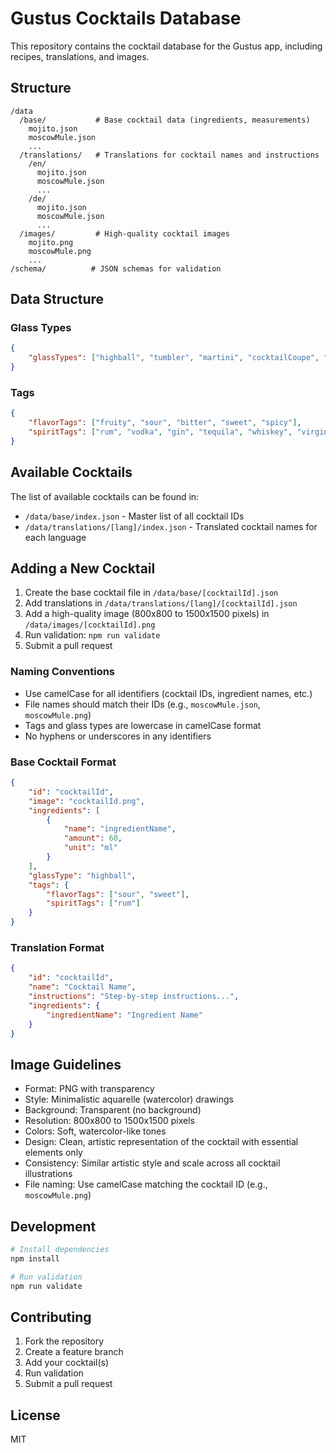 # Gustus Cocktails Database

This repository contains the cocktail database for the Gustus app, including recipes, translations, and images.

## Structure

```
/data
  /base/           # Base cocktail data (ingredients, measurements)
    mojito.json
    moscowMule.json
    ...
  /translations/   # Translations for cocktail names and instructions
    /en/
      mojito.json
      moscowMule.json
      ...
    /de/
      mojito.json
      moscowMule.json
      ...
  /images/         # High-quality cocktail images
    mojito.png
    moscowMule.png
    ...
/schema/          # JSON schemas for validation
```

## Data Structure

### Glass Types

```json
{
    "glassTypes": ["highball", "tumbler", "martini", "cocktailCoupe", "hurricane", "mug", "wine"]
}
```

### Tags

```json
{
    "flavorTags": ["fruity", "sour", "bitter", "sweet", "spicy"],
    "spiritTags": ["rum", "vodka", "gin", "tequila", "whiskey", "virgin"]
}
```

## Available Cocktails

The list of available cocktails can be found in:

-   `/data/base/index.json` - Master list of all cocktail IDs
-   `/data/translations/[lang]/index.json` - Translated cocktail names for each language

## Adding a New Cocktail

1. Create the base cocktail file in `/data/base/[cocktailId].json`
2. Add translations in `/data/translations/[lang]/[cocktailId].json`
3. Add a high-quality image (800x800 to 1500x1500 pixels) in `/data/images/[cocktailId].png`
4. Run validation: `npm run validate`
5. Submit a pull request

### Naming Conventions

-   Use camelCase for all identifiers (cocktail IDs, ingredient names, etc.)
-   File names should match their IDs (e.g., `moscowMule.json`, `moscowMule.png`)
-   Tags and glass types are lowercase in camelCase format
-   No hyphens or underscores in any identifiers

### Base Cocktail Format

```json
{
    "id": "cocktailId",
    "image": "cocktailId.png",
    "ingredients": [
        {
            "name": "ingredientName",
            "amount": 60,
            "unit": "ml"
        }
    ],
    "glassType": "highball",
    "tags": {
        "flavorTags": ["sour", "sweet"],
        "spiritTags": ["rum"]
    }
}
```

### Translation Format

```json
{
    "id": "cocktailId",
    "name": "Cocktail Name",
    "instructions": "Step-by-step instructions...",
    "ingredients": {
        "ingredientName": "Ingredient Name"
    }
}
```

## Image Guidelines

-   Format: PNG with transparency
-   Style: Minimalistic aquarelle (watercolor) drawings
-   Background: Transparent (no background)
-   Resolution: 800x800 to 1500x1500 pixels
-   Colors: Soft, watercolor-like tones
-   Design: Clean, artistic representation of the cocktail with essential elements only
-   Consistency: Similar artistic style and scale across all cocktail illustrations
-   File naming: Use camelCase matching the cocktail ID (e.g., `moscowMule.png`)

## Development

```bash
# Install dependencies
npm install

# Run validation
npm run validate
```

## Contributing

1. Fork the repository
2. Create a feature branch
3. Add your cocktail(s)
4. Run validation
5. Submit a pull request

## License

MIT
